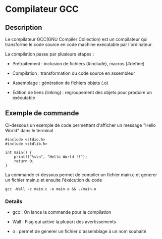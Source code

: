 # Compilateur GCC

## Description

Le compilateur GCC(GNU Compiler Collection) est un compilateur qui transforme le code source en code machine executable par l'ordinateur.

La compilation passe par plusieurs étapes :

- Prétraitement : inclusion de fichiers (#include), macros (#define)

- Compilation : transformation du code source en assembleur

- Assemblage : génération de fichiers objets (.o)

- Édition de liens (linking) : regroupement des objets pour produire un exécutable

## Exemple de commande

Ci-dessous un exemple de code permettant d'afficher un message "Hello World" dans le terminal

```
#include <stdio.h>
#include <stdlib.h>

int main() {
    printf("%s\n", "Hello World !!");
    return 0;
}

```

La commande ci-dessous permet de compiler un fichier main.c et generer un fichier main.o et ensuite l'éxécution du code 
```
gcc -Wall -c main.c -o main.o && ./main.o
```



### Details

- gcc : On lance la commande pour la compilation

- Wall : Flag qui active la plupart des avertissements

- o : permet de generer un fichier d'assemblage à un nom souhaité




